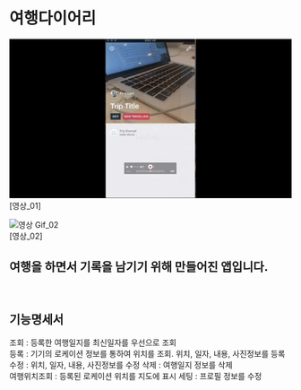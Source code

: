 # 여행다이어리

![영상 Gif_01](https://github.com/whalebab86/ios_school/blob/master/etc/trip_diary_01.gif "이미지제목")
<br/>
[영상_01]
<br/>

![영상 Gif_02](https://github.com/whalebab86/ios_school/blob/master/etc/trip_diary_02.gif "이미지제목")
<br/>
[영상_02]

## 여행을 하면서 기록을 남기기 위해 만들어진 앱입니다.
<br/>

## 기능명세서
조회 : 등록한 여행일지를 최신일자를 우선으로 조회  
등록 : 기기의 로케이션 정보를 통하여 위치를 조회. 위치, 일자, 내용, 사진정보를 등록  
수정 : 위치, 일자, 내용, 사진정보를 수정
삭제 : 여행일지 정보를 삭제  
여행위치조회 : 등록된 로케이션 위치를 지도에 표시
세팅 : 프로필 정보를 수정
